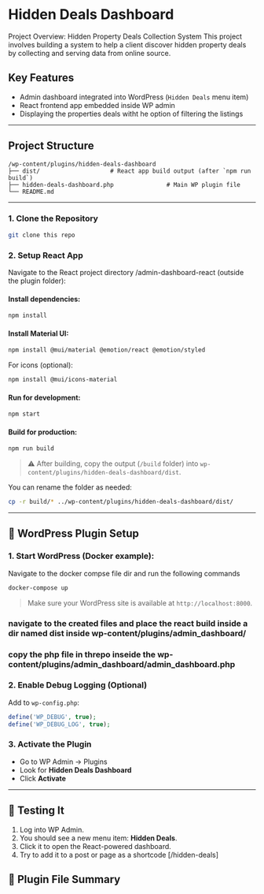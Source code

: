 # Hidden Deals Dashboard

Project Overview: Hidden Property Deals Collection System
This project involves building a system to help a client discover hidden property deals by collecting and serving data from online source.

## Key Features

* Admin dashboard integrated into WordPress (`Hidden Deals` menu item)
* React frontend app embedded inside WP admin
* Displaying the properties deals witht he option of filtering the listings 

---

##  Project Structure

```
/wp-content/plugins/hidden-deals-dashboard
├── dist/                    # React app build output (after `npm run build`)
├── hidden-deals-dashboard.php               # Main WP plugin file
└── README.md
```

---

### 1. Clone the Repository

```bash
git clone this repo
```

### 2. Setup React App

Navigate to the React project directory /admin-dashboard-react (outside the plugin folder):


#### Install dependencies:

```bash
npm install
```

#### Install Material UI:

```bash
npm install @mui/material @emotion/react @emotion/styled
```

For icons (optional):

```bash
npm install @mui/icons-material
```

#### Run for development:

```bash
npm start 
```

#### Build for production:

```bash
npm run build
```

> ⚠️ After building, copy the output (`/build` folder) into `wp-content/plugins/hidden-deals-dashboard/dist`.

You can rename the folder as needed:

```bash
cp -r build/* ../wp-content/plugins/hidden-deals-dashboard/dist/
```

---

## 🧹 WordPress Plugin Setup

### 1. Start WordPress (Docker example):

Navigate to the docker compse file dir and run the following commands


```bash
docker-compose up
```

> Make sure your WordPress site is available at `http://localhost:8000`.
### navigate to the created files and place the react build inside a dir named dist inside wp-content/plugins/admin_dashboard/
### copy the php file in threpo inseide the wp-content/plugins/admin_dashboard/admin_dashboard.php
### 2. Enable Debug Logging (Optional)

Add to `wp-config.php`:

```php
define('WP_DEBUG', true);
define('WP_DEBUG_LOG', true);
```

### 3. Activate the Plugin

* Go to WP Admin → Plugins
* Look for **Hidden Deals Dashboard**
* Click **Activate**

---

## 🔪 Testing It

1. Log into WP Admin.
2. You should see a new menu item: **Hidden Deals**.
3. Click it to open the React-powered dashboard.
4. Try to add it to a post or page as a shortcode [/hidden-deals]
## 📆 Plugin File Summary



